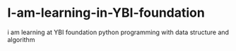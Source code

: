 # I-am-learning-in-YBI-foundation
i am learning at YBI foundation
python programming with data structure and algorithm
